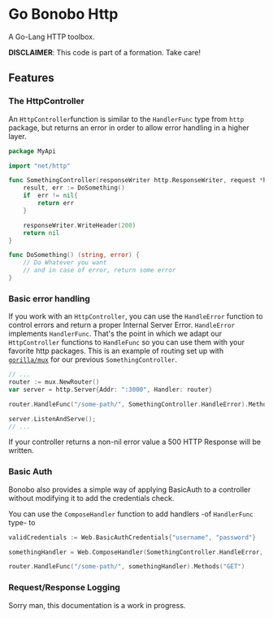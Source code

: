 # Go Bonobo Http

A Go-Lang HTTP toolbox.

**DISCLAIMER**: This code is part of a formation. Take care!

## Features

### The HttpController

An `HttpController`function is similar to the `HandlerFunc` type from `http` package, 
but returns an error in order to allow error handling in a higher layer.

```go
package MyApi

import "net/http"

func SomethingController(responseWriter http.ResponseWriter, request *http.Request) error {
    result, err := DoSomething()
	if  err != nil{
		return err	
    }

	responseWriter.WriteHeader(200)
	return nil
}

func DoSomething() (string, error) {
	// Do Whatever you want
	// and in case of error, return some error
}
``` 

### Basic error handling
If you work with an `HttpController`, you can use the `HandleError` function to control errors and return a proper 
Internal Server Error. ```HandleError``` implements `HandlerFunc`. That's the point in which we adapt our `HttpController` 
functions to `HandleFunc` so you can use them with your favorite http packages. This is an example of routing set up 
with [`gorilla/mux`](https://github.com/gorilla/mux) for our previous `SomethingController`. 

```go
// ...
router := mux.NewRouter()
var server = http.Server{Addr: ":3000", Handler: router}

router.HandleFunc("/some-path/", SomethingController.HandleError).Methods("GET")

server.ListenAndServe();
// ...

```

If your controller returns a non-nil error value a 500 HTTP Response will be written.  

### Basic Auth

Bonobo also provides a simple way of applying BasicAuth to a controller without modifying it to add 
the credentials check. 

You can use the `ComposeHandler` function to add handlers -of `HandlerFunc` type- to 

```go 
validCredentials := Web.BasicAuthCredentials{"username", "password"}

somethingHandler = Web.ComposeHandler(SomethingController.HandleError, Web.BasicAuth(validCredentials))

router.HandleFunc("/some-path/", somethingHandler).Methods("GET")
```

### Request/Response Logging

Sorry man, this documentation is a work in progress.




